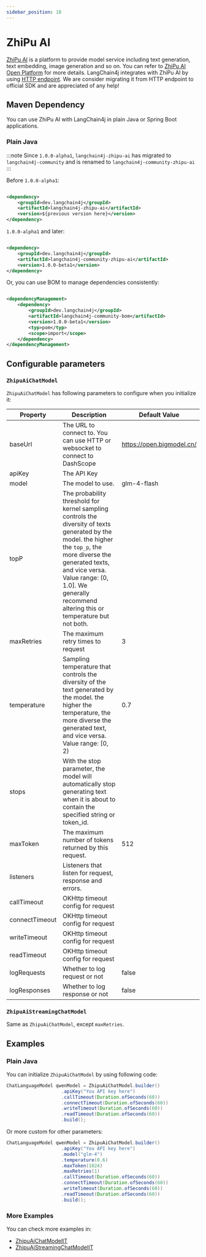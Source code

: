 ```yaml
---
sidebar_position: 18
---
```


# ZhiPu AI

[ZhiPu AI](https://www.zhipuai.cn/) is a platform to provide model service including text generation, text embedding,
image generation and so on. You can refer to [ZhiPu AI Open Platform](https://open.bigmodel.cn/) for more details.
LangChain4j integrates with ZhiPu AI by using [HTTP endpoint](https://bigmodel.cn/dev/api/normal-model/glm-4). We are
consider migrating it from HTTP endpoint to official SDK and are appreciated of any help!

## Maven Dependency

You can use ZhiPu AI with LangChain4j in plain Java or Spring Boot applications.

### Plain Java

:::note
Since `1.0.0-alpha1`, `langchain4j-zhipu-ai` has migrated to `langchain4j-community` and is renamed to
`langchain4j-community-zhipu-ai`
:::

Before `1.0.0-alpha1`:

```xml

<dependency>
    <groupId>dev.langchain4j</groupId>
    <artifactId>langchain4j-zhipu-ai</artifactId>
    <version>${previous version here}</version>
</dependency>
```

`1.0.0-alpha1` and later:

```xml

<dependency>
    <groupId>dev.langchain4j</groupId>
    <artifactId>langchain4j-community-zhipu-ai</artifactId>
    <version>1.0.0-beta1</version>
</dependency>
```

Or, you can use BOM to manage dependencies consistently:

```xml

<dependencyManagement>
    <dependency>
        <groupId>dev.langchain4j</groupId>
        <artifactId>langchain4j-community-bom</artifactId>
        <version>1.0.0-beta1</version>
        <typ>pom</typ>
        <scope>import</scope>
    </dependency>
</dependencyManagement>
```

## Configurable parameters

### `ZhipuAiChatModel`

`ZhipuAiChatModel` has following parameters to configure when you initialize it:

| Property       | Description                                                                                                                                                                                                                                                                  | Default Value             |
|----------------|------------------------------------------------------------------------------------------------------------------------------------------------------------------------------------------------------------------------------------------------------------------------------|---------------------------|
| baseUrl        | The URL to connect to. You can use HTTP or websocket to connect to DashScope                                                                                                                                                                                                 | https://open.bigmodel.cn/ |
| apiKey         | The API Key                                                                                                                                                                                                                                                                  |                           |
| model          | The model to use.                                                                                                                                                                                                                                                            | glm-4-flash               |
| topP           | The probability threshold for kernel sampling controls the diversity of texts generated by the model. the higher the `top_p`, the more diverse the generated texts, and vice versa. Value range: (0, 1.0]. We generally recommend altering this or temperature but not both. |                           |
| maxRetries     | The maximum retry times to request                                                                                                                                                                                                                                           | 3                         |
| temperature    | Sampling temperature that controls the diversity of the text generated by the model. the higher the temperature, the more diverse the generated text, and vice versa. Value range: [0, 2)                                                                                    | 0.7                       |
| stops          | With the stop parameter, the model will automatically stop generating text when it is about to contain the specified string or token_id.                                                                                                                                     |                           |
| maxToken       | The maximum number of tokens returned by this request.                                                                                                                                                                                                                       | 512                       |
| listeners      | Listeners that listen for request, response and errors.                                                                                                                                                                                                                      |                           |
| callTimeout    | OKHttp timeout config for request                                                                                                                                                                                                                                            |                           |
| connectTimeout | OKHttp timeout config for request                                                                                                                                                                                                                                            |                           |
| writeTimeout   | OKHttp timeout config for request                                                                                                                                                                                                                                            |                           |
| readTimeout    | OKHttp timeout config for request                                                                                                                                                                                                                                            |                           |
| logRequests    | Whether to log request or not                                                                                                                                                                                                                                                | false                     |
| logResponses   | Whether to log response or not                                                                                                                                                                                                                                               | false                     |

### `ZhipuAiStreamingChatModel`

Same as `ZhipuAiChatModel`, except `maxRetries`.

## Examples

### Plain Java

You can initialize `ZhipuAiChatModel` by using following code:

```java
ChatLanguageModel qwenModel = ZhipuAiChatModel.builder()
                    .apiKey("You API key here")
                    .callTimeout(Duration.ofSeconds(60))
                    .connectTimeout(Duration.ofSeconds(60))
                    .writeTimeout(Duration.ofSeconds(60))
                    .readTimeout(Duration.ofSeconds(60))
                    .build();
```

Or more custom for other parameters:

```java
ChatLanguageModel qwenModel = ZhipuAiChatModel.builder()
                    .apiKey("You API key here")
                    .model("glm-4")
                    .temperature(0.6)
                    .maxToken(1024)
                    .maxRetries(1)
                    .callTimeout(Duration.ofSeconds(60))
                    .connectTimeout(Duration.ofSeconds(60))
                    .writeTimeout(Duration.ofSeconds(60))
                    .readTimeout(Duration.ofSeconds(60))
                    .build();
```

### More Examples

You can check more examples in:

- [ZhipuAiChatModelIT](https://github.com/langchain4j/langchain4j-community/blob/main/models/langchain4j-community-zhipu-ai/src/test/java/dev/langchain4j/community/model/zhipu/ZhipuAiChatModelIT.java)
- [ZhipuAiStreamingChatModelIT](https://github.com/langchain4j/langchain4j-community/blob/main/models/langchain4j-community-zhipu-ai/src/test/java/dev/langchain4j/community/model/zhipu/ZhipuAiStreamingChatModelIT.java)
